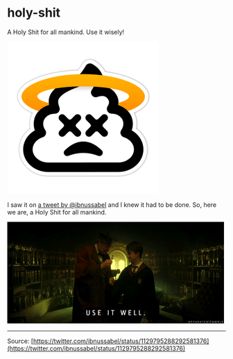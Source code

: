 # holy-shit
A Holy Shit for all mankind. Use it wisely!

![Holy Shit](./img/holy-shit@mini.png)

I saw it on [a tweet by @ibnussabel](https://twitter.com/ibnussabel/status/1129795288292581376) and I knew it had to be done. So, here we are, a Holy Shit for all mankind.

![Use it well](./img/use-it-well.gif)

***

Source: [https://twitter.com/ibnussabel/status/1129795288292581376](https://twitter.com/ibnussabel/status/1129795288292581376)
